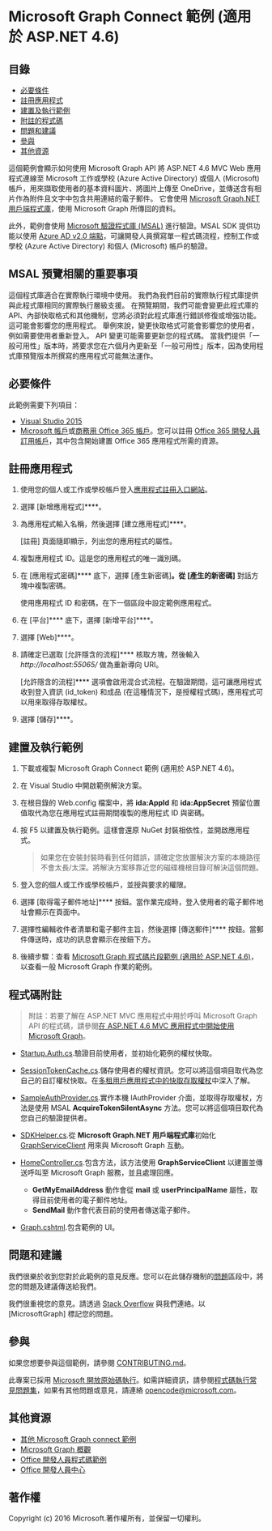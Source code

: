 # <a name="microsoft-graph-connect-sample-for-aspnet-46"></a>Microsoft Graph Connect 範例 (適用於 ASP.NET 4.6)

## <a name="table-of-contents"></a>目錄

* [必要條件](#prerequisites)
* [註冊應用程式](#register-the-application)
* [建置及執行範例](#build-and-run-the-sample)
* [附註的程式碼](#code-of-note)
* [問題和建議](#questions-and-comments)
* [參與](#contributing)
* [其他資源](#additional-resources)

這個範例會顯示如何使用 Microsoft Graph API 將 ASP.NET 4.6 MVC Web 應用程式連線至 Microsoft 工作或學校 (Azure Active Directory) 或個人 (Microsoft) 帳戶，用來擷取使用者的基本資料圖片、將圖片上傳至 OneDrive，並傳送含有相片作為附件且文字中包含共用連結的電子郵件。 它會使用 [Microsoft Graph.NET 用戶端程式庫](https://github.com/microsoftgraph/msgraph-sdk-dotnet)，使用 Microsoft Graph 所傳回的資料。 

此外，範例會使用 [Microsoft 驗證程式庫 (MSAL)](https://www.nuget.org/packages/Microsoft.Identity.Client/) 進行驗證。MSAL SDK 提供功能以使用 [Azure AD v2.0 端點](https://azure.microsoft.com/en-us/documentation/articles/active-directory-appmodel-v2-overview)，可讓開發人員撰寫單一程式碼流程，控制工作或學校 (Azure Active Directory) 和個人 (Microsoft) 帳戶的驗證。

## <a name="important-note-about-the-msal-preview"></a>MSAL 預覽相關的重要事項

這個程式庫適合在實際執行環境中使用。 我們為我們目前的實際執行程式庫提供與此程式庫相同的實際執行層級支援。 在預覽期間，我們可能會變更此程式庫的 API、內部快取格式和其他機制，您將必須對此程式庫進行錯誤修復或增強功能。 這可能會影響您的應用程式。 舉例來說，變更快取格式可能會影響您的使用者，例如需要使用者重新登入。 API 變更可能需要更新您的程式碼。 當我們提供「一般可用性」版本時，將要求您在六個月內更新至「一般可用性」版本，因為使用程式庫預覽版本所撰寫的應用程式可能無法運作。

## <a name="prerequisites"></a>必要條件

此範例需要下列項目：  

  * [Visual Studio 2015](https://www.visualstudio.com/en-us/downloads) 
  * [Microsoft 帳戶](https://www.outlook.com)或[商務用 Office 365 帳戶](https://msdn.microsoft.com/en-us/office/office365/howto/setup-development-environment#bk_Office365Account)。您可以註冊 [Office 365 開發人員訂用帳戶](https://msdn.microsoft.com/en-us/office/office365/howto/setup-development-environment#bk_Office365Account)，其中包含開始建置 Office 365 應用程式所需的資源。

## <a name="register-the-application"></a>註冊應用程式

1. 使用您的個人或工作或學校帳戶登入[應用程式註冊入口網站](https://apps.dev.microsoft.com/)。

2. 選擇 [新增應用程式]****。

3. 為應用程式輸入名稱，然後選擇 [建立應用程式]****。 
    
   [註冊] 頁面隨即顯示，列出您的應用程式的屬性。

4. 複製應用程式 ID。這是您的應用程式的唯一識別碼。 

5. 在 [應用程式密碼]**** 底下，選擇 [產生新密碼]****。從 [產生的新密碼]**** 對話方塊中複製密碼。

   使用應用程式 ID 和密碼，在下一個區段中設定範例應用程式。 

6. 在 [平台]**** 底下，選擇 [新增平台]****。

7. 選擇 [Web]****。

8. 請確定已選取 [允許隱含的流程]**** 核取方塊，然後輸入 *http://localhost:55065/* 做為重新導向 URI。 

   [允許隱含的流程]**** 選項會啟用混合式流程。在驗證期間，這可讓應用程式收到登入資訊 (id_token) 和成品 (在這種情況下，是授權程式碼)，應用程式可以用來取得存取權杖。

9. 選擇 [儲存]****。

## <a name="build-and-run-the-sample"></a>建置及執行範例

1. 下載或複製 Microsoft Graph Connect 範例 (適用於 ASP.NET 4.6)。

2. 在 Visual Studio 中開啟範例解決方案。

3. 在根目錄的 Web.config 檔案中，將 **ida:AppId** 和 **ida:AppSecret** 預留位置值取代為您在應用程式註冊期間複製的應用程式 ID 與密碼。

4. 按 F5 以建置及執行範例。這樣會還原 NuGet 封裝相依性，並開啟應用程式。

   >如果您在安裝封裝時看到任何錯誤，請確定您放置解決方案的本機路徑不會太長/太深。將解決方案移靠近您的磁碟機根目錄可解決這個問題。

5. 登入您的個人或工作或學校帳戶，並授與要求的權限。

6. 選擇 [取得電子郵件地址]**** 按鈕。當作業完成時，登入使用者的電子郵件地址會顯示在頁面中。

7. 選擇性編輯收件者清單和電子郵件主旨，然後選擇 [傳送郵件]**** 按鈕。當郵件傳送時，成功的訊息會顯示在按鈕下方。

8. 後續步驟：查看 [Microsoft Graph 程式碼片段範例 (適用於 ASP.NET 4.6)](https://github.com/microsoftgraph/aspnet-snippets-sample)，以查看一般 Microsoft Graph 作業的範例。

## <a name="code-of-note"></a>程式碼附註

> 附註：若要了解在 ASP.NET MVC 應用程式中用於呼叫 Microsoft Graph API 的程式碼，請參閱[在 ASP.NET 4.6 MVC 應用程式中開始使用 Microsoft Graph](https://graph.microsoft.io/en-us/docs/platform/aspnetmvc)。

- [Startup.Auth.cs](/Microsoft%20Graph%20SDK%20ASPNET%20Connect/Microsoft%20Graph%20SDK%20ASPNET%20Connect/App_Start/Startup.Auth.cs).驗證目前使用者，並初始化範例的權杖快取。

- [SessionTokenCache.cs](/Microsoft%20Graph%20SDK%20ASPNET%20Connect/Microsoft%20Graph%20SDK%20ASPNET%20Connect/TokenStorage/SessionTokenCache.cs).儲存使用者的權杖資訊。您可以將這個項目取代為您自己的自訂權杖快取。在[多租用戶應用程式中的快取存取權杖](https://azure.microsoft.com/en-us/documentation/articles/guidance-multitenant-identity-token-cache/)中深入了解。

- [SampleAuthProvider.cs](/Microsoft%20Graph%20SDK%20ASPNET%20Connect/Microsoft%20Graph%20SDK%20ASPNET%20Connect/Helpers/SampleAuthProvider.cs).實作本機 IAuthProvider 介面，並取得存取權杖，方法是使用 MSAL **AcquireTokenSilentAsync** 方法。您可以將這個項目取代為您自己的驗證提供者。 

- [SDKHelper.cs](/Microsoft%20Graph%20SDK%20ASPNET%20Connect/Microsoft%20Graph%20SDK%20ASPNET%20Connect/Helpers/SDKHelper.cs).從 **Microsoft Graph.NET 用戶端程式庫**初始化 [GraphServiceClient](https://github.com/microsoftgraph/msgraph-sdk-dotnet) 用來與 Microsoft Graph 互動。

- [HomeController.cs](/Microsoft%20Graph%20SDK%20ASPNET%20Connect/Microsoft%20Graph%20SDK%20ASPNET%20Connect/Controllers/HomeController.cs).包含方法，該方法使用 **GraphServiceClient** 以建置並傳送呼叫至 Microsoft Graph 服務，並且處理回應。
   - **GetMyEmailAddress** 動作會從 **mail** 或 **userPrincipalName** 屬性，取得目前使用者的電子郵件地址。
   - **SendMail** 動作會代表目前的使用者傳送電子郵件。

- [Graph.cshtml](/Microsoft%20Graph%20SDK%20ASPNET%20Connect/Microsoft%20Graph%20SDK%20ASPNET%20Connect/Views/Home/Graph.cshtml).包含範例的 UI。 

## <a name="questions-and-comments"></a>問題和建議

我們很樂於收到您對於此範例的意見反應。您可以在此儲存機制的[問題](https://github.com/microsoftgraph/aspnet-connect-sample/issues)區段中，將您的問題及建議傳送給我們。

我們很重視您的意見。請透過 [Stack Overflow](http://stackoverflow.com/questions/tagged/microsoftgraph) 與我們連絡。以 [MicrosoftGraph] 標記您的問題。

## <a name="contributing"></a>參與 ##

如果您想要參與這個範例，請參閱 [CONTRIBUTING.md](CONTRIBUTING.md)。

此專案已採用 [Microsoft 開放原始碼執行](https://opensource.microsoft.com/codeofconduct/)。如需詳細資訊，請參閱[程式碼執行常見問題集](https://opensource.microsoft.com/codeofconduct/faq/)，如果有其他問題或意見，請連絡 [opencode@microsoft.com](mailto:opencode@microsoft.com)。

## <a name="additional-resources"></a>其他資源

- [其他 Microsoft Graph connect 範例](https://github.com/MicrosoftGraph?utf8=%E2%9C%93&query=-Connect)
- [Microsoft Graph 概觀](http://graph.microsoft.io)
- [Office 開發人員程式碼範例](http://dev.office.com/code-samples)
- [Office 開發人員中心](http://dev.office.com/)

## <a name="copyright"></a>著作權
Copyright (c) 2016 Microsoft.著作權所有，並保留一切權利。



